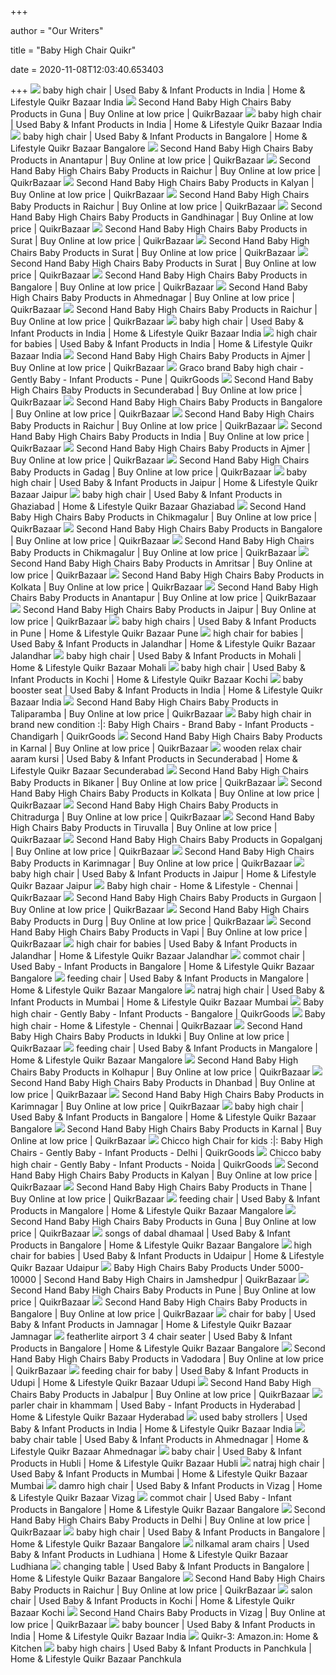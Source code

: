 +++
        
author = "Our Writers"
        
title = "Baby High Chair Quikr"
        
date = 2020-11-08T12:03:40.653403
        
+++
[ ![](https://teja8.kuikr.com/i6/20201008/Baby-high-chair-for-saleBrand-new-VB201705171774173-ak_LWBP1765454354-1602142844.jpeg)](https://teja8.kuikr.com/i6/20201008/Baby-high-chair-for-saleBrand-new-VB201705171774173-ak_LWBP1765454354-1602142844.jpeg) baby high chair | Used Baby & Infant Products in India | Home & Lifestyle  Quikr Bazaar India
[ ![](https://teja8.kuikr.com/i4/20200207/Chicco-Baby-High-Chair-VB201705171774173-ak_LWBP1936833369-1581083762.jpeg)](https://teja8.kuikr.com/i4/20200207/Chicco-Baby-High-Chair-VB201705171774173-ak_LWBP1936833369-1581083762.jpeg) Second Hand Baby High Chairs Baby Products in Guna | Buy Online at low  price | QuikrBazaar
[ ![](https://teja8.kuikr.com/i4/20201011/baby-feeding-chair-VB201705171774173-ak_WBP595293978-1602431331.png)](https://teja8.kuikr.com/i4/20201011/baby-feeding-chair-VB201705171774173-ak_WBP595293978-1602431331.png) baby high chair | Used Baby & Infant Products in India | Home & Lifestyle  Quikr Bazaar India
[ ![](https://teja8.kuikr.com/i4/20200801/Fisher-price-baby-high-chair-VB201705171774173-ak_LWBP1050753489-1596255941.jpeg)](https://teja8.kuikr.com/i4/20200801/Fisher-price-baby-high-chair-VB201705171774173-ak_LWBP1050753489-1596255941.jpeg) baby high chair | Used Baby & Infant Products in Bangalore | Home &  Lifestyle Quikr Bazaar Bangalore
[ ![](https://teja8.kuikr.com/i5/20200121/Baby-Chicco-high-chair-for-feeding-in-perfect-condition-VB201705171774173-ak_LWBP161027134-1579590711.jpeg)](https://teja8.kuikr.com/i5/20200121/Baby-Chicco-high-chair-for-feeding-in-perfect-condition-VB201705171774173-ak_LWBP161027134-1579590711.jpeg) Second Hand Baby High Chairs Baby Products in Anantapur | Buy Online at low  price | QuikrBazaar
[ ![](https://teja8.kuikr.com/i6/20200720/baby-highchair-and-carseat-as-a-combo-VB201705171774173-ak_WBP862162754-1595263082.png)](https://teja8.kuikr.com/i6/20200720/baby-highchair-and-carseat-as-a-combo-VB201705171774173-ak_WBP862162754-1595263082.png) Second Hand Baby High Chairs Baby Products in Raichur | Buy Online at low  price | QuikrBazaar
[ ![](https://teja8.kuikr.com/i6/20191019/Baby-high-chair-cum-feeding-chair-and-table-VB201705171774173-ak_LWBP1326911285-1571465956.png)](https://teja8.kuikr.com/i6/20191019/Baby-high-chair-cum-feeding-chair-and-table-VB201705171774173-ak_LWBP1326911285-1571465956.png) Second Hand Baby High Chairs Baby Products in Kalyan | Buy Online at low  price | QuikrBazaar
[ ![](https://teja8.kuikr.com/i4/20200725/Chicco-high-chair-VB201705171774173-ak_LWBP1184390844-1595669929.jpeg)](https://teja8.kuikr.com/i4/20200725/Chicco-high-chair-VB201705171774173-ak_LWBP1184390844-1595669929.jpeg) Second Hand Baby High Chairs Baby Products in Raichur | Buy Online at low  price | QuikrBazaar
[ ![](https://teja8.kuikr.com/i4/20200922/Suitable-for-babies-between-8-months-to-36-months-oldThe-high-chair-is-in-very-good-condition-and-can-be-used-for-feeding-purpose-VB201705171774173-ak_LWBP2012845185-1600781024.jpeg)](https://teja8.kuikr.com/i4/20200922/Suitable-for-babies-between-8-months-to-36-months-oldThe-high-chair-is-in-very-good-condition-and-can-be-used-for-feeding-purpose-VB201705171774173-ak_LWBP2012845185-1600781024.jpeg) Second Hand Baby High Chairs Baby Products in Gandhinagar | Buy Online at  low price | QuikrBazaar
[ ![](https://teja8.kuikr.com/i6/20201010/Baby-High-Chair-VB201705171774173-ak_LWBP1328660351-1602315236.png)](https://teja8.kuikr.com/i6/20201010/Baby-High-Chair-VB201705171774173-ak_LWBP1328660351-1602315236.png) Second Hand Baby High Chairs Baby Products in Surat | Buy Online at low  price | QuikrBazaar
[ ![](https://teja8.kuikr.com/i5/20201003/baby-high-chair-for-sale-VB201705171774173-ak_LWBP501042190-1601749189.jpeg)](https://teja8.kuikr.com/i5/20201003/baby-high-chair-for-sale-VB201705171774173-ak_LWBP501042190-1601749189.jpeg) Second Hand Baby High Chairs Baby Products in Surat | Buy Online at low  price | QuikrBazaar
[ ![](https://teja8.kuikr.com/i6/20200928/cam-Italy-imported-adjustable-feeding-chair-VB201705171774173-ak_LWBP1717293392-1601266308.jpeg)](https://teja8.kuikr.com/i6/20200928/cam-Italy-imported-adjustable-feeding-chair-VB201705171774173-ak_LWBP1717293392-1601266308.jpeg) Second Hand Baby High Chairs Baby Products in Surat | Buy Online at low  price | QuikrBazaar
[ ![](https://teja8.kuikr.com/i5/20201011/High-chair-VB201705171774173-ak_LWBP599754769-1602422920.jpeg)](https://teja8.kuikr.com/i5/20201011/High-chair-VB201705171774173-ak_LWBP599754769-1602422920.jpeg) Second Hand Baby High Chairs Baby Products in Bangalore | Buy Online at low  price | QuikrBazaar
[ ![](https://teja8.kuikr.com/i4/20201016/Babyhug-feeding-chair-used-1-yr-VB201705171774173-ak_LWBP2001146778-1602829955.jpeg)](https://teja8.kuikr.com/i4/20201016/Babyhug-feeding-chair-used-1-yr-VB201705171774173-ak_LWBP2001146778-1602829955.jpeg) Second Hand Baby High Chairs Baby Products in Ahmednagar | Buy Online at  low price | QuikrBazaar
[ ![](https://teja8.kuikr.com/i6/20200725/Baby-High-chair-VB201705171774173-ak_WBP731990264-1595663400.png)](https://teja8.kuikr.com/i6/20200725/Baby-High-chair-VB201705171774173-ak_WBP731990264-1595663400.png) Second Hand Baby High Chairs Baby Products in Raichur | Buy Online at low  price | QuikrBazaar
[ ![](https://teja8.kuikr.com/i4/20201026/Baby-High-Chair-VB201705171774173-ak_LWBP1492675536-1603714561.png)](https://teja8.kuikr.com/i4/20201026/Baby-High-Chair-VB201705171774173-ak_LWBP1492675536-1603714561.png) baby high chair | Used Baby & Infant Products in India | Home & Lifestyle  Quikr Bazaar India
[ ![](https://teja8.kuikr.com/i4/20200628/baby-hug-high-char-VB201705171774173-ak_LWBP949825503-1593360505.jpeg)](https://teja8.kuikr.com/i4/20200628/baby-hug-high-char-VB201705171774173-ak_LWBP949825503-1593360505.jpeg) high chair for babies | Used Baby & Infant Products in India | Home &  Lifestyle Quikr Bazaar India
[ ![](https://teja8.kuikr.com/i6/20200127/Mee-Mee-Baby-Feeding-Chair-VB201705171774173-ak_LWBP934114382-1580092836.jpeg)](https://teja8.kuikr.com/i6/20200127/Mee-Mee-Baby-Feeding-Chair-VB201705171774173-ak_LWBP934114382-1580092836.jpeg) Second Hand Baby High Chairs Baby Products in Ajmer | Buy Online at low  price | QuikrBazaar
[ ![](https://teja8.kuikr.com/i5/20170912/Graco-brand-Baby-high-chair-VB201705171774173-ak_LWBP1331349532-1505217027_lg.jpeg)](https://teja8.kuikr.com/i5/20170912/Graco-brand-Baby-high-chair-VB201705171774173-ak_LWBP1331349532-1505217027_lg.jpeg) Graco brand Baby high chair - Gently Baby - Infant Products - Pune |  QuikrGoods
[ ![](https://teja8.kuikr.com/i5/20200203/Baby-High-Chair-VB201705171774173-ak_LWBP1384822555-1580705193.jpeg)](https://teja8.kuikr.com/i5/20200203/Baby-High-Chair-VB201705171774173-ak_LWBP1384822555-1580705193.jpeg) Second Hand Baby High Chairs Baby Products in Secunderabad | Buy Online at  low price | QuikrBazaar
[ ![](https://teja8.kuikr.com/i4/20201011/fisherprice-high-chair-with-6-height-position-and-3-incline-position-VB201705171774173-ak_LWBP1143272646-1602394632.jpeg)](https://teja8.kuikr.com/i4/20201011/fisherprice-high-chair-with-6-height-position-and-3-incline-position-VB201705171774173-ak_LWBP1143272646-1602394632.jpeg) Second Hand Baby High Chairs Baby Products in Bangalore | Buy Online at low  price | QuikrBazaar
[ ![](https://teja8.kuikr.com/i6/20200722/R-for-Rabbit-brand-kids-high-chair-VB201705171774173-ak_LWBP379480718-1595408858.png)](https://teja8.kuikr.com/i6/20200722/R-for-Rabbit-brand-kids-high-chair-VB201705171774173-ak_LWBP379480718-1595408858.png) Second Hand Baby High Chairs Baby Products in Raichur | Buy Online at low  price | QuikrBazaar
[ ![](https://teja8.kuikr.com/i6/20201018/2-in-1-Luvlap-feeding---high-chair-VB201705171774173-ak_LWBP1679487401-1603027530.jpeg)](https://teja8.kuikr.com/i6/20201018/2-in-1-Luvlap-feeding---high-chair-VB201705171774173-ak_LWBP1679487401-1603027530.jpeg) Second Hand Baby High Chairs Baby Products in India | Buy Online at low  price | QuikrBazaar
[ ![](https://teja8.kuikr.com/i6/20200217/BABY-HIGH-CHAIR-in-excellent-condition-VB201705171774173-ak_LWBP311273048-1581910543.png)](https://teja8.kuikr.com/i6/20200217/BABY-HIGH-CHAIR-in-excellent-condition-VB201705171774173-ak_LWBP311273048-1581910543.png) Second Hand Baby High Chairs Baby Products in Ajmer | Buy Online at low  price | QuikrBazaar
[ ![](https://teja8.kuikr.com/i4/20190813/Baby-high-chair-from-USA-VB201705171774173-ak_LWBP435266664-1565636930.jpeg)](https://teja8.kuikr.com/i4/20190813/Baby-high-chair-from-USA-VB201705171774173-ak_LWBP435266664-1565636930.jpeg) Second Hand Baby High Chairs Baby Products in Gadag | Buy Online at low  price | QuikrBazaar
[ ![](https://teja8.kuikr.com/i4/20200729/Baby-High-chair--foldable-stroller-and-Booster-seat-VB201705171774173-ak_LWBP697778091-1595964295.jpeg)](https://teja8.kuikr.com/i4/20200729/Baby-High-chair--foldable-stroller-and-Booster-seat-VB201705171774173-ak_LWBP697778091-1595964295.jpeg) baby high chair | Used Baby & Infant Products in Jaipur | Home & Lifestyle  Quikr Bazaar Jaipur
[ ![](https://teja8.kuikr.com/i5/20201003/Baby-High-Chair-R-for-rabbit-VB201705171774173-ak_LWBP404368939-1601711616.jpeg)](https://teja8.kuikr.com/i5/20201003/Baby-High-Chair-R-for-rabbit-VB201705171774173-ak_LWBP404368939-1601711616.jpeg) baby high chair | Used Baby & Infant Products in Ghaziabad | Home &  Lifestyle Quikr Bazaar Ghaziabad
[ ![](https://teja8.kuikr.com/i6/20201022/Baby-high-chair-VB201705171774173-ak_LWBP1046905874-1603360649.png)](https://teja8.kuikr.com/i6/20201022/Baby-high-chair-VB201705171774173-ak_LWBP1046905874-1603360649.png) Second Hand Baby High Chairs Baby Products in Chikmagalur | Buy Online at  low price | QuikrBazaar
[ ![](https://teja8.kuikr.com/i5/20201020/Gently-used-baby-crib-with-bassinet-and-lot-of-other-items-like-pram-and-high-chair-are-on-sale-VB201705171774173-ak_LWBP1048125331-1603212728.jpeg)](https://teja8.kuikr.com/i5/20201020/Gently-used-baby-crib-with-bassinet-and-lot-of-other-items-like-pram-and-high-chair-are-on-sale-VB201705171774173-ak_LWBP1048125331-1603212728.jpeg) Second Hand Baby High Chairs Baby Products in Bangalore | Buy Online at low  price | QuikrBazaar
[ ![](https://teja8.kuikr.com/i4/20201012/Baby-hug-brand-Gently-used-high-chair-VB201705171774173-ak_LWBP292838628-1602526807.jpeg)](https://teja8.kuikr.com/i4/20201012/Baby-hug-brand-Gently-used-high-chair-VB201705171774173-ak_LWBP292838628-1602526807.jpeg) Second Hand Baby High Chairs Baby Products in Chikmagalur | Buy Online at  low price | QuikrBazaar
[ ![](https://teja8.kuikr.com/i6/20200810/Almost-new-hardly-used-baby-high-chair-with-connected-table--VB201705171774173-ak_LWBP773382230-1597057728.png)](https://teja8.kuikr.com/i6/20200810/Almost-new-hardly-used-baby-high-chair-with-connected-table--VB201705171774173-ak_LWBP773382230-1597057728.png) Second Hand Baby High Chairs Baby Products in Amritsar | Buy Online at low  price | QuikrBazaar
[ ![](https://teja8.kuikr.com/i4/20201028/Babyhug-Fun-Feast-Highchair-Red-Adjustable-Food-Tray---Safety-Harness-VB201705171774173-ak_LWBP1187711091-1603857332.jpeg)](https://teja8.kuikr.com/i4/20201028/Babyhug-Fun-Feast-Highchair-Red-Adjustable-Food-Tray---Safety-Harness-VB201705171774173-ak_LWBP1187711091-1603857332.jpeg) Second Hand Baby High Chairs Baby Products in Kolkata | Buy Online at low  price | QuikrBazaar
[ ![](https://teja8.kuikr.com/i5/20200202/R-for-Rabbit-High-Chair-VB201705171774173-ak_LWBP359905084-1580582266.jpeg)](https://teja8.kuikr.com/i5/20200202/R-for-Rabbit-High-Chair-VB201705171774173-ak_LWBP359905084-1580582266.jpeg) Second Hand Baby High Chairs Baby Products in Anantapur | Buy Online at low  price | QuikrBazaar
[ ![](https://teja8.kuikr.com/i6/20201021/High-Chair-for-toddler-dining-3000-VB201705171774173-ak_LWBP1012545806-1603251753.png)](https://teja8.kuikr.com/i6/20201021/High-Chair-for-toddler-dining-3000-VB201705171774173-ak_LWBP1012545806-1603251753.png) Second Hand Baby High Chairs Baby Products in Jaipur | Buy Online at low  price | QuikrBazaar
[ ![](https://teja8.kuikr.com/i5/20200630/Mothercare---UK--baby-high-chair-VB201705171774173-ak_LWBP776721979-1593508110.jpeg)](https://teja8.kuikr.com/i5/20200630/Mothercare---UK--baby-high-chair-VB201705171774173-ak_LWBP776721979-1593508110.jpeg) baby high chairs | Used Baby & Infant Products in Pune | Home & Lifestyle  Quikr Bazaar Pune
[ ![](https://teja8.kuikr.com/i4/20200224/Mothercare-baby-high-chair-VB201705171774173-ak_LWBP1809891252-1582517436.jpeg)](https://teja8.kuikr.com/i4/20200224/Mothercare-baby-high-chair-VB201705171774173-ak_LWBP1809891252-1582517436.jpeg) high chair for babies | Used Baby & Infant Products in Jalandhar | Home &  Lifestyle Quikr Bazaar Jalandhar
[ ![](https://teja8.kuikr.com/i5/20200213/I-Want-To-Sell-My-Baby-High-Chair-In-Gently-Used-In-Excellent-Well-Maintained-Condition-Pls-Call-9717155181-VB201705171774173-ak_LWBP1035657100-1581600924.jpeg)](https://teja8.kuikr.com/i5/20200213/I-Want-To-Sell-My-Baby-High-Chair-In-Gently-Used-In-Excellent-Well-Maintained-Condition-Pls-Call-9717155181-VB201705171774173-ak_LWBP1035657100-1581600924.jpeg) baby high chair | Used Baby & Infant Products in Mohali | Home & Lifestyle  Quikr Bazaar Mohali
[ ![](https://teja8.kuikr.com/i6/20200405/baby-high-chair-from-mothercare-VB201705171774173-ak_LWBP1147533542-1586083166.png)](https://teja8.kuikr.com/i6/20200405/baby-high-chair-from-mothercare-VB201705171774173-ak_LWBP1147533542-1586083166.png) baby high chair | Used Baby & Infant Products in Kochi | Home & Lifestyle  Quikr Bazaar Kochi
[ ![](https://teja8.kuikr.com/i4/20201029/Baby-Chair-VB201705171774173-ak_LWBP755320905-1603941411.png)](https://teja8.kuikr.com/i4/20201029/Baby-Chair-VB201705171774173-ak_LWBP755320905-1603941411.png) baby booster seat | Used Baby & Infant Products in India | Home & Lifestyle  Quikr Bazaar India
[ ![](https://teja8.kuikr.com/i5/20200823/Chicco-Baby-High-Chair-----Baby-High-Chairs-VB201705171774173-ak_LWBP1807645837-1598169975.jpeg)](https://teja8.kuikr.com/i5/20200823/Chicco-Baby-High-Chair-----Baby-High-Chairs-VB201705171774173-ak_LWBP1807645837-1598169975.jpeg) Second Hand Baby High Chairs Baby Products in Taliparamba | Buy Online at  low price | QuikrBazaar
[ ![](https://teja8.kuikr.com/i4/20200222/Baby-high-chair-in-brand-new-condition-VB201705171774173-ak_LWBP1115925807-1582395985_lg.png)](https://teja8.kuikr.com/i4/20200222/Baby-high-chair-in-brand-new-condition-VB201705171774173-ak_LWBP1115925807-1582395985_lg.png) Baby high chair in brand new condition :|: Baby High Chairs - Brand Baby -  Infant Products - Chandigarh | QuikrGoods
[ ![](https://teja8.kuikr.com/i4/20190922/Baby-High-Chair-VB201705171774173-ak_LWBP2013999654-1569147587.png)](https://teja8.kuikr.com/i4/20190922/Baby-High-Chair-VB201705171774173-ak_LWBP2013999654-1569147587.png) Second Hand Baby High Chairs Baby Products in Karnal | Buy Online at low  price | QuikrBazaar
[ ![](https://teja8.kuikr.com/i6/20200917/Baby-High-Chair-good-condition-VB201705171774173-ak_LWBP304219196-1600325864.jpeg)](https://teja8.kuikr.com/i6/20200917/Baby-High-Chair-good-condition-VB201705171774173-ak_LWBP304219196-1600325864.jpeg) wooden relax chair aaram kursi | Used Baby & Infant Products in  Secunderabad | Home & Lifestyle Quikr Bazaar Secunderabad
[ ![](https://teja8.kuikr.com/i5/20191106/Baby-high-chair-perfect-for-feeding-a-less-than-2-years-VB201705171774173-ak_LWBP670599640-1573046927.jpeg)](https://teja8.kuikr.com/i5/20191106/Baby-high-chair-perfect-for-feeding-a-less-than-2-years-VB201705171774173-ak_LWBP670599640-1573046927.jpeg) Second Hand Baby High Chairs Baby Products in Bikaner | Buy Online at low  price | QuikrBazaar
[ ![](https://teja8.kuikr.com/i6/20200210/Babyhug-Fun-Feast-Highchair-used-VB201705171774173-ak_LWBP1963649495-1581335004.jpeg)](https://teja8.kuikr.com/i6/20200210/Babyhug-Fun-Feast-Highchair-used-VB201705171774173-ak_LWBP1963649495-1581335004.jpeg) Second Hand Baby High Chairs Baby Products in Kolkata | Buy Online at low  price | QuikrBazaar
[ ![](https://teja8.kuikr.com/i4/20191217/Fisher-price-4-in-1-high-chair-VB201705171774173-ak_LWBP1563122406-1576521440.jpeg)](https://teja8.kuikr.com/i4/20191217/Fisher-price-4-in-1-high-chair-VB201705171774173-ak_LWBP1563122406-1576521440.jpeg) Second Hand Baby High Chairs Baby Products in Chitradurga | Buy Online at  low price | QuikrBazaar
[ ![](https://teja8.kuikr.com/i5/20200916/high-chair-VB201705171774173-ak_LWBP1958189368-1600221122.jpeg)](https://teja8.kuikr.com/i5/20200916/high-chair-VB201705171774173-ak_LWBP1958189368-1600221122.jpeg) Second Hand Baby High Chairs Baby Products in Tiruvalla | Buy Online at low  price | QuikrBazaar
[ ![](https://teja8.kuikr.com/i6/20200314/as-good-as-new-used-for-3-days-VB201705171774173-ak_LWBP1067742539-1584154185.png)](https://teja8.kuikr.com/i6/20200314/as-good-as-new-used-for-3-days-VB201705171774173-ak_LWBP1067742539-1584154185.png) Second Hand Baby High Chairs Baby Products in Gopalganj | Buy Online at low  price | QuikrBazaar
[ ![](https://teja8.kuikr.com/i4/20191116/Mee-Mee-Baby-high-chair-for-6-months-to-6-years-VB201705171774173-ak_LWBP1783869831-1573901872.jpeg)](https://teja8.kuikr.com/i4/20191116/Mee-Mee-Baby-high-chair-for-6-months-to-6-years-VB201705171774173-ak_LWBP1783869831-1573901872.jpeg) Second Hand Baby High Chairs Baby Products in Karimnagar | Buy Online at  low price | QuikrBazaar
[ ![](https://teja8.kuikr.com/i4/20200803/very-good-condition-VB201705171774173-ak_LWBP643885830-1596425735.png)](https://teja8.kuikr.com/i4/20200803/very-good-condition-VB201705171774173-ak_LWBP643885830-1596425735.png) baby high chair | Used Baby & Infant Products in Jaipur | Home & Lifestyle  Quikr Bazaar Jaipur
[ ![](https://teja8.kuikr.com/i4/20200830/Baby-high-chair-VB201705171774173-ak_LWBP463622427-1598782110.jpeg)](https://teja8.kuikr.com/i4/20200830/Baby-high-chair-VB201705171774173-ak_LWBP463622427-1598782110.jpeg) Baby high chair - Home & Lifestyle - Chennai | QuikrBazaar
[ ![](https://teja8.kuikr.com/i4/20201021/Babyhug-easy-diner-high-chair-with5-adjustable-heights-3-level-recline-VB201705171774173-ak_WBP1314734184-1603261171.png)](https://teja8.kuikr.com/i4/20201021/Babyhug-easy-diner-high-chair-with5-adjustable-heights-3-level-recline-VB201705171774173-ak_WBP1314734184-1603261171.png) Second Hand Baby High Chairs Baby Products in Gurgaon | Buy Online at low  price | QuikrBazaar
[ ![](https://teja8.kuikr.com/i6/20201018/BabyHug-High-Chair---6-axis-Ht-Adjustment---Ready-to-Use-VB201705171774173-ak_LWBP114908795-1603032542.png)](https://teja8.kuikr.com/i6/20201018/BabyHug-High-Chair---6-axis-Ht-Adjustment---Ready-to-Use-VB201705171774173-ak_LWBP114908795-1603032542.png) Second Hand Baby High Chairs Baby Products in Durg | Buy Online at low  price | QuikrBazaar
[ ![](https://teja8.kuikr.com/i4/20200301/1st-Step-Baby-high-chair-VB201705171774173-ak_WBP136015098-1583031928.png)](https://teja8.kuikr.com/i4/20200301/1st-Step-Baby-high-chair-VB201705171774173-ak_WBP136015098-1583031928.png) Second Hand Baby High Chairs Baby Products in Vapi | Buy Online at low  price | QuikrBazaar
[ ![](https://teja8.kuikr.com/i4/20201028/baby-high-chair-VB201705171774173-ak_LWBP575299515-1603885655.jpeg)](https://teja8.kuikr.com/i4/20201028/baby-high-chair-VB201705171774173-ak_LWBP575299515-1603885655.jpeg) high chair for babies | Used Baby & Infant Products in Jalandhar | Home &  Lifestyle Quikr Bazaar Jalandhar
[ ![](https://teja8.kuikr.com/i6/20191019/Baby-high-chair-of-R-for-Rabbit-VB201705171774173-ak_LWBP157514606-1571469584.png)](https://teja8.kuikr.com/i6/20191019/Baby-high-chair-of-R-for-Rabbit-VB201705171774173-ak_LWBP157514606-1571469584.png) commot chair | Used Baby - Infant Products in Bangalore | Home & Lifestyle  Quikr Bazaar Bangalore
[ ![](https://teja8.kuikr.com/i6/20200301/Baby-hug-wooden-High-chair-feeding-cum-study-table-with-25kg-capacity-VB201705171774173-ak_LWBP549925730-1583035308.png)](https://teja8.kuikr.com/i6/20200301/Baby-hug-wooden-High-chair-feeding-cum-study-table-with-25kg-capacity-VB201705171774173-ak_LWBP549925730-1583035308.png) feeding chair | Used Baby & Infant Products in Mangalore | Home & Lifestyle  Quikr Bazaar Mangalore
[ ![](https://teja8.kuikr.com/i4/20200818/Sunbaby-high-chair-green-VB201705171774173-ak_LWBP1275490131-1597734593.png)](https://teja8.kuikr.com/i4/20200818/Sunbaby-high-chair-green-VB201705171774173-ak_LWBP1275490131-1597734593.png) natraj high chair | Used Baby & Infant Products in Mumbai | Home &  Lifestyle Quikr Bazaar Mumbai
[ ![](https://teja8.kuikr.com/i6/20201018/Baby-high-chair-VB201705171774173-ak_WBP2094183209-1603016242.png)](https://teja8.kuikr.com/i6/20201018/Baby-high-chair-VB201705171774173-ak_WBP2094183209-1603016242.png) Baby high chair - Gently Baby - Infant Products - Bangalore | QuikrGoods
[ ![](https://teja8.kuikr.com/i5/20200830/Baby-high-chair-VB201705171774173-ak_LWBP1854912658-1598782114.jpeg)](https://teja8.kuikr.com/i5/20200830/Baby-high-chair-VB201705171774173-ak_LWBP1854912658-1598782114.jpeg) Baby high chair - Home & Lifestyle - Chennai | QuikrBazaar
[ ![](https://teja8.kuikr.com/i6/20200611/Chicco-Polly-Highchair-2-In-1-Happyland---Upto-14-Kg-VB201705171774173-ak_LWBP1119620924-1591876394.jpeg)](https://teja8.kuikr.com/i6/20200611/Chicco-Polly-Highchair-2-In-1-Happyland---Upto-14-Kg-VB201705171774173-ak_LWBP1119620924-1591876394.jpeg) Second Hand Baby High Chairs Baby Products in Idukki | Buy Online at low  price | QuikrBazaar
[ ![](https://teja8.kuikr.com/i5/20200303/Baby-Kid-High-Chair-in-Superb-Condition-VB201705171774173-ak_LWBP1753737823-1583252544.jpeg)](https://teja8.kuikr.com/i5/20200303/Baby-Kid-High-Chair-in-Superb-Condition-VB201705171774173-ak_LWBP1753737823-1583252544.jpeg) feeding chair | Used Baby & Infant Products in Mangalore | Home & Lifestyle  Quikr Bazaar Mangalore
[ ![](https://teja8.kuikr.com/i6/20200614/Baby-High-Chair-from-Mom-n-Me-VB201705171774173-ak_LWBP1505365193-1592124649.jpeg)](https://teja8.kuikr.com/i6/20200614/Baby-High-Chair-from-Mom-n-Me-VB201705171774173-ak_LWBP1505365193-1592124649.jpeg) Second Hand Baby High Chairs Baby Products in Kolhapur | Buy Online at low  price | QuikrBazaar
[ ![](https://teja8.kuikr.com/i5/20201016/Kids-Feeding-High-Chair-VB201705171774173-ak_LWBP749821123-1602837705.jpeg)](https://teja8.kuikr.com/i5/20201016/Kids-Feeding-High-Chair-VB201705171774173-ak_LWBP749821123-1602837705.jpeg) Second Hand Baby High Chairs Baby Products in Dhanbad | Buy Online at low  price | QuikrBazaar
[ ![](https://teja8.kuikr.com/i5/20191023/Baby-High-Chair--Cots---Me-VB201705171774173-ak_LWBP662408848-1571847087.jpeg)](https://teja8.kuikr.com/i5/20191023/Baby-High-Chair--Cots---Me-VB201705171774173-ak_LWBP662408848-1571847087.jpeg) Second Hand Baby High Chairs Baby Products in Karimnagar | Buy Online at  low price | QuikrBazaar
[ ![](https://teja8.kuikr.com/i5/20200818/GRACO-High-Chair-in-good-condition-with-removable-tray-VB201705171774173-ak_WBP1408321804-1597766493.png)](https://teja8.kuikr.com/i5/20200818/GRACO-High-Chair-in-good-condition-with-removable-tray-VB201705171774173-ak_WBP1408321804-1597766493.png) baby high chair | Used Baby & Infant Products in Bangalore | Home &  Lifestyle Quikr Bazaar Bangalore
[ ![](https://teja8.kuikr.com/i5/20190929/Luvlap-Baby-High-Chair-in-excellent-condition-VB201705171774173-ak_WBP1781782879-1569750399.png)](https://teja8.kuikr.com/i5/20190929/Luvlap-Baby-High-Chair-in-excellent-condition-VB201705171774173-ak_WBP1781782879-1569750399.png) Second Hand Baby High Chairs Baby Products in Karnal | Buy Online at low  price | QuikrBazaar
[ ![](https://teja8.kuikr.com/i5/20200927/Chicco-high-Chair-for-kids-VB201705171774173-ak_LWBP1164871252-1601175350_lg.jpeg)](https://teja8.kuikr.com/i5/20200927/Chicco-high-Chair-for-kids-VB201705171774173-ak_LWBP1164871252-1601175350_lg.jpeg) Chicco high Chair for kids :|: Baby High Chairs - Gently Baby - Infant  Products - Delhi | QuikrGoods
[ ![](https://teja8.kuikr.com/i4/20200923/Chicco-baby-high-chair-VB201705171774173-ak_LWBP1990018422-1600862547_lg.jpeg)](https://teja8.kuikr.com/i4/20200923/Chicco-baby-high-chair-VB201705171774173-ak_LWBP1990018422-1600862547_lg.jpeg) Chicco baby high chair - Gently Baby - Infant Products - Noida | QuikrGoods
[ ![](https://teja8.kuikr.com/i5/20191005/Fisher-Price-Baby-High-Chair-in-very-good-condition-VB201705171774173-ak_LWBP381926248-1570250132.jpeg)](https://teja8.kuikr.com/i5/20191005/Fisher-Price-Baby-High-Chair-in-very-good-condition-VB201705171774173-ak_LWBP381926248-1570250132.jpeg) Second Hand Baby High Chairs Baby Products in Kalyan | Buy Online at low  price | QuikrBazaar
[ ![](https://teja8.kuikr.com/i6/20200216/Graco-Baby-High-Chair-VB201705171774173-ak_LWBP959782745-1581867981.png)](https://teja8.kuikr.com/i6/20200216/Graco-Baby-High-Chair-VB201705171774173-ak_LWBP959782745-1581867981.png) Second Hand Baby High Chairs Baby Products in Thane | Buy Online at low  price | QuikrBazaar
[ ![](https://teja8.kuikr.com/i5/20200305/luvlap-high-chair---comfortable-feeding-time-for-baby-and-toddler--VB201705171774173-ak_WBP1358597167-1583380878.png)](https://teja8.kuikr.com/i5/20200305/luvlap-high-chair---comfortable-feeding-time-for-baby-and-toddler--VB201705171774173-ak_WBP1358597167-1583380878.png) feeding chair | Used Baby & Infant Products in Mangalore | Home & Lifestyle  Quikr Bazaar Mangalore
[ ![](https://teja8.kuikr.com/i6/20200205/Babyhug-High-Chair---Green---White-VB201705171774173-ak_LWBP13918940-1580892333.png)](https://teja8.kuikr.com/i6/20200205/Babyhug-High-Chair---Green---White-VB201705171774173-ak_LWBP13918940-1580892333.png) Second Hand Baby High Chairs Baby Products in Guna | Buy Online at low  price | QuikrBazaar
[ ![](https://teja8.kuikr.com/i4/20200309/want-to-sell-Baby-High-chair-of-brand--Luv-Lap--VB201705171774173-ak_LWBP84864345-1583770050.png)](https://teja8.kuikr.com/i4/20200309/want-to-sell-Baby-High-chair-of-brand--Luv-Lap--VB201705171774173-ak_LWBP84864345-1583770050.png) songs of dabal dhamaal | Used Baby & Infant Products in Bangalore | Home &  Lifestyle Quikr Bazaar Bangalore
[ ![](https://teja8.kuikr.com/i5/20200216/Baby-High-Chair-VB201705171774173-ak_LWBP315737263-1581848205.png)](https://teja8.kuikr.com/i5/20200216/Baby-High-Chair-VB201705171774173-ak_LWBP315737263-1581848205.png) high chair for babies | Used Baby & Infant Products in Udaipur | Home &  Lifestyle Quikr Bazaar Udaipur
[ ![](https://teja8.kuikr.com/i5/20200923/Chicco-baby-high-chair-VB201705171774173-ak_LWBP1306696186-1600862555.jpeg)](https://teja8.kuikr.com/i5/20200923/Chicco-baby-high-chair-VB201705171774173-ak_LWBP1306696186-1600862555.jpeg) Baby High Chairs Baby Products Under 5000-10000 | Second Hand Baby High  Chairs in Jamshedpur | QuikrBazaar
[ ![](https://teja8.kuikr.com/i6/20201031/Little-pumpkin-high-chair-3-in-1-VB201705171774173-ak_LWBP634071458-1604146329.jpeg)](https://teja8.kuikr.com/i6/20201031/Little-pumpkin-high-chair-3-in-1-VB201705171774173-ak_LWBP634071458-1604146329.jpeg) Second Hand Baby High Chairs Baby Products in Pune | Buy Online at low  price | QuikrBazaar
[ ![](https://teja8.kuikr.com/i5/20201030/Mothercare-High-chair-with-storage-basket-VB201705171774173-ak_LWBP1261137586-1604041877.png)](https://teja8.kuikr.com/i5/20201030/Mothercare-High-chair-with-storage-basket-VB201705171774173-ak_LWBP1261137586-1604041877.png) Second Hand Baby High Chairs Baby Products in Bangalore | Buy Online at low  price | QuikrBazaar
[ ![](https://teja8.kuikr.com/i4/20200906/Baby-high-chair-with-detachable-table-VB201705171774173-ak_LWBP1142172891-1599407456.jpeg)](https://teja8.kuikr.com/i4/20200906/Baby-high-chair-with-detachable-table-VB201705171774173-ak_LWBP1142172891-1599407456.jpeg) chair for baby | Used Baby & Infant Products in Jamnagar | Home & Lifestyle  Quikr Bazaar Jamnagar
[ ![](https://teja8.kuikr.com/i4/20200131/Wooden-baby-high-chair-for-sale-VB201705171774173-ak_LWBP1206725859-1580483788.jpeg)](https://teja8.kuikr.com/i4/20200131/Wooden-baby-high-chair-for-sale-VB201705171774173-ak_LWBP1206725859-1580483788.jpeg) featherlite airport 3 4 chair seater | Used Baby & Infant Products in  Bangalore | Home & Lifestyle Quikr Bazaar Bangalore
[ ![](https://teja8.kuikr.com/i5/20201010/Iron-made-high-chair-for-baby-VB201705171774173-ak_LWBP1727096029-1602339907.jpeg)](https://teja8.kuikr.com/i5/20201010/Iron-made-high-chair-for-baby-VB201705171774173-ak_LWBP1727096029-1602339907.jpeg) Second Hand Baby High Chairs Baby Products in Vadodara | Buy Online at low  price | QuikrBazaar
[ ![](https://teja8.kuikr.com/i4/20200911/luv-lap-baby-high-chair-and-tricycle-in-excellent-condition-VB201705171774173-ak_LWBP425112762-1599847212.png)](https://teja8.kuikr.com/i4/20200911/luv-lap-baby-high-chair-and-tricycle-in-excellent-condition-VB201705171774173-ak_LWBP425112762-1599847212.png) feeding chair for baby | Used Baby & Infant Products in Udupi | Home &  Lifestyle Quikr Bazaar Udupi
[ ![](https://teja8.kuikr.com/i5/20200815/Blue-high-chair-VB201705171774173-ak_LWBP1014223816-1597480839.jpeg)](https://teja8.kuikr.com/i5/20200815/Blue-high-chair-VB201705171774173-ak_LWBP1014223816-1597480839.jpeg) Second Hand Baby High Chairs Baby Products in Jabalpur | Buy Online at low  price | QuikrBazaar
[ ![](https://teja8.kuikr.com/i6/20191016/Baby-Kids-mealtime-high-chair-VB201705171774173-ak_LWBP125300177-1571233734.jpeg)](https://teja8.kuikr.com/i6/20191016/Baby-Kids-mealtime-high-chair-VB201705171774173-ak_LWBP125300177-1571233734.jpeg) parler chair in khammam | Used Baby - Infant Products in Hyderabad | Home &  Lifestyle Quikr Bazaar Hyderabad
[ ![](https://teja8.kuikr.com/i6/20201013/Rarely-used-Baby-stroller-available-for-sale-VB201705171774173-ak_WBP1155080987-1602576598.png)](https://teja8.kuikr.com/i6/20201013/Rarely-used-Baby-stroller-available-for-sale-VB201705171774173-ak_WBP1155080987-1602576598.png) used baby strollers | Used Baby & Infant Products in India | Home &  Lifestyle Quikr Bazaar India
[ ![](https://teja8.kuikr.com/i6/20200630/mothercare-brand-high-chair-VB201705171774173-ak_LWBP2049730769-1593508890.jpeg)](https://teja8.kuikr.com/i6/20200630/mothercare-brand-high-chair-VB201705171774173-ak_LWBP2049730769-1593508890.jpeg) baby chair table | Used Baby & Infant Products in Ahmednagar | Home &  Lifestyle Quikr Bazaar Ahmednagar
[ ![](https://teja8.kuikr.com/i6/20200823/baby-highchair-in-mint-condition-VB201705171774173-ak_LWBP121913369-1598177900.png)](https://teja8.kuikr.com/i6/20200823/baby-highchair-in-mint-condition-VB201705171774173-ak_LWBP121913369-1598177900.png) baby chair | Used Baby & Infant Products in Hubli | Home & Lifestyle Quikr  Bazaar Hubli
[ ![](https://teja8.kuikr.com/i5/20200825/Graco-high-chair-for-VB201705171774173-ak_LWBP369609319-1598330323.jpeg)](https://teja8.kuikr.com/i5/20200825/Graco-high-chair-for-VB201705171774173-ak_LWBP369609319-1598330323.jpeg) natraj high chair | Used Baby & Infant Products in Mumbai | Home &  Lifestyle Quikr Bazaar Mumbai
[ ![](https://teja8.kuikr.com/i5/20201025/Ikea-Antilop-Highchair-for-Baby-with-Tray-Safety-belt-Pink--VB201705171774173-ak_LWBP279890839-1603607000.jpeg)](https://teja8.kuikr.com/i5/20201025/Ikea-Antilop-Highchair-for-Baby-with-Tray-Safety-belt-Pink--VB201705171774173-ak_LWBP279890839-1603607000.jpeg) damro high chair | Used Baby & Infant Products in Vizag | Home & Lifestyle  Quikr Bazaar Vizag
[ ![](https://teja8.kuikr.com/i6/20191004/Branded-baby-high-chair-in-excellent-condition-VB201705171774173-ak_LWBP1471287410-1570175860.jpeg)](https://teja8.kuikr.com/i6/20191004/Branded-baby-high-chair-in-excellent-condition-VB201705171774173-ak_LWBP1471287410-1570175860.jpeg) commot chair | Used Baby - Infant Products in Bangalore | Home & Lifestyle  Quikr Bazaar Bangalore
[ ![](https://teja8.kuikr.com/i5/20200712/Mothercare-highchait-VB201705171774173-ak_LWBP1138263154-1594535664.jpeg)](https://teja8.kuikr.com/i5/20200712/Mothercare-highchait-VB201705171774173-ak_LWBP1138263154-1594535664.jpeg) Second Hand Baby High Chairs Baby Products in Delhi | Buy Online at low  price | QuikrBazaar
[ ![](https://teja8.kuikr.com/i6/20200818/Fsher-price-space-saver-booster-feeding-seat-VB201705171774173-ak_WBP403344803-1597745926.png)](https://teja8.kuikr.com/i6/20200818/Fsher-price-space-saver-booster-feeding-seat-VB201705171774173-ak_WBP403344803-1597745926.png) baby high chair | Used Baby & Infant Products in Bangalore | Home &  Lifestyle Quikr Bazaar Bangalore
[ ![](https://teja8.kuikr.com/i4/20200915/Baby-car-seat--and-high-chair-VB201705171774173-ak_WBP2123889213-1600157774.png)](https://teja8.kuikr.com/i4/20200915/Baby-car-seat--and-high-chair-VB201705171774173-ak_WBP2123889213-1600157774.png) nilkamal aram chairs | Used Baby & Infant Products in Ludhiana | Home &  Lifestyle Quikr Bazaar Ludhiana
[ ![](https://teja8.kuikr.com/i5/20200122/Baby-high-chair-for-Dining-and-Study-table-VB201705171774173-ak_LWBP442793527-1579708723.jpeg)](https://teja8.kuikr.com/i5/20200122/Baby-high-chair-for-Dining-and-Study-table-VB201705171774173-ak_LWBP442793527-1579708723.jpeg) changing table | Used Baby & Infant Products in Bangalore | Home &  Lifestyle Quikr Bazaar Bangalore
[ ![](https://teja8.kuikr.com/i6/20200720/chicco-feeding-chair-VB201705171774173-ak_WBP2109482330-1595250448.png)](https://teja8.kuikr.com/i6/20200720/chicco-feeding-chair-VB201705171774173-ak_WBP2109482330-1595250448.png) Second Hand Baby High Chairs Baby Products in Raichur | Buy Online at low  price | QuikrBazaar
[ ![](https://teja8.kuikr.com/i4/20200315/Sunbaby-brand-high-chair-VB201705171774173-ak_LWBP966926874-1584256696.png)](https://teja8.kuikr.com/i4/20200315/Sunbaby-brand-high-chair-VB201705171774173-ak_LWBP966926874-1584256696.png) salon chair | Used Baby & Infant Products in Kochi | Home & Lifestyle Quikr  Bazaar Kochi
[ ![](https://teja8.kuikr.com/i5/20200201/Baby-High-Chair-VB201705171774173-ak_LWBP403892473-1580527950.jpeg)](https://teja8.kuikr.com/i5/20200201/Baby-High-Chair-VB201705171774173-ak_LWBP403892473-1580527950.jpeg) Second Hand Chairs Baby Products in Vizag | Buy Online at low price |  QuikrBazaar
[ ![](https://teja8.kuikr.com/i6/20201025/Baby-Carry-Cot-with-Mosquito-Net--Blue--VB201705171774173-ak_LWBP1464260399-1603606681.jpeg)](https://teja8.kuikr.com/i6/20201025/Baby-Carry-Cot-with-Mosquito-Net--Blue--VB201705171774173-ak_LWBP1464260399-1603606681.jpeg) baby bouncer | Used Baby & Infant Products in India | Home & Lifestyle Quikr  Bazaar India
[ ![](https://m.media-amazon.com/images/I/41MZdJByM0L._AC_SS350_.jpg)](https://m.media-amazon.com/images/I/41MZdJByM0L._AC_SS350_.jpg) Quikr-3: Amazon.in: Home & Kitchen
[ ![](https://teja8.kuikr.com/i4/20201003/Baby-high-chair-feeding-chair-adjustable-Chicco-VB201705171774173-ak_LWBP2116318662-1601720475.jpeg)](https://teja8.kuikr.com/i4/20201003/Baby-high-chair-feeding-chair-adjustable-Chicco-VB201705171774173-ak_LWBP2116318662-1601720475.jpeg) baby high chairs | Used Baby & Infant Products in Panchkula | Home &  Lifestyle Quikr Bazaar Panchkula
